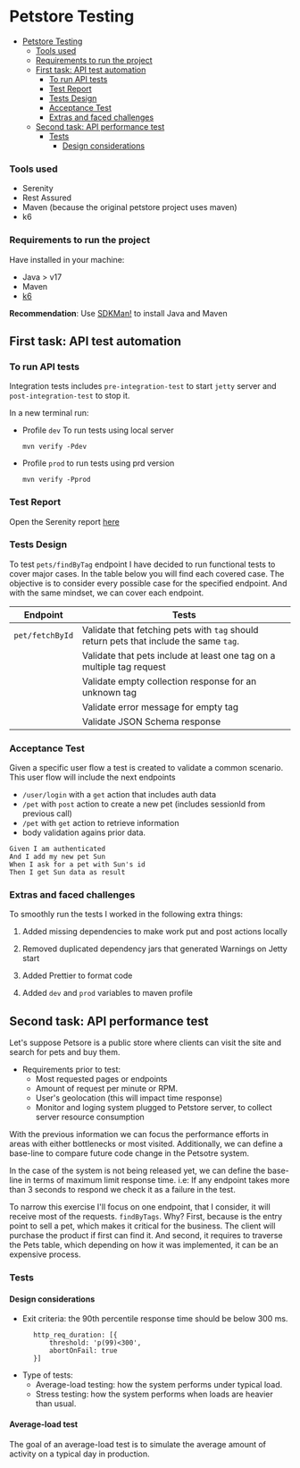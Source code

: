 # Petstore Testing

<!-- TOC -->
* [Petstore Testing](#petstore-testing)
    * [Tools used](#tools-used)
    * [Requirements to run the project](#requirements-to-run-the-project)
  * [First task: API test automation](#first-task-api-test-automation)
    * [To run API tests](#to-run-api-tests)
    * [Test Report](#test-report)
    * [Tests Design](#tests-design)
    * [Acceptance Test](#acceptance-test)
    * [Extras and faced challenges](#extras-and-faced-challenges)
  * [Second task: API performance test](#second-task-api-performance-test)
    * [Tests](#tests)
      * [Design considerations](#design-considerations)
<!-- TOC -->

### Tools used

- Serenity
- Rest Assured
- Maven (because the original petstore project uses maven)
- k6

### Requirements to run the project

Have installed in your machine:

- Java > v17
- Maven
- [k6](https://grafana.com/docs/k6/latest/get-started/installation/)

**Recommendation**: Use [SDKMan!](https://sdkman.io) to install Java and Maven

## First task: API test automation

### To run API tests

Integration tests includes `pre-integration-test` to start `jetty` server and `post-integration-test` to stop it.

In a new terminal run:

- Profile `dev` To run tests using local server

    ```shell
    mvn verify -Pdev
    ```

- Profile `prod` to run tests using prd version

  ```shell
  mvn verify -Pprod
  ```

### Test Report

Open the Serenity report [here](./spt/target/site/serenity/index.html)

### Tests Design

To test `pets/findByTag` endpoint I have decided to run functional tests to cover major cases.
In the table below you will find each covered case.
The objective is to consider every possible case for the specified endpoint. And with the same
mindset, we can cover each endpoint.

| Endpoint        | Tests                                                                                  |
|-----------------|----------------------------------------------------------------------------------------|
| `pet/fetchById` | Validate that fetching pets with `tag` should return pets that include the same `tag`. |
|                 | Validate that pets include at least one tag on a multiple tag request                  |
|                 | Validate empty collection response for an unknown tag                                  |
|                 | Validate error message for empty tag                                                   |
|                 | Validate JSON Schema response                                                          |

### Acceptance Test

Given a specific user flow a test is created to validate a common scenario.
This user flow will include the next endpoints

- `/user/login` with a `get` action that includes auth data
- `/pet` with `post` action to create a new pet (includes sessionId from previous call)
- `/pet` with `get` action to retrieve information
- body validation agains prior data.

```gherkin
Given I am authenticated
And I add my new pet Sun
When I ask for a pet with Sun's id
Then I get Sun data as result
```

### Extras and faced challenges

To smoothly run the tests I worked in the following extra things:

1. Added missing dependencies to make work put and post actions locally

1. Removed duplicated dependency jars that generated Warnings on Jetty start

1. Added Prettier to format code

1. Added `dev` and `prod` variables to maven profile

## Second task: API performance test

Let's suppose Petsore is a public store where clients
can visit the site and search for pets and buy them.

- Requirements prior to test:
    - Most requested pages or endpoints
    - Amount of request per minute or RPM.
    - User's geolocation (this will impact time response)
    - Monitor and loging system plugged to Petstore server, to collect server resource consumption

With the previous information we can focus the performance efforts in areas with either bottlenecks or most visited.
Additionally, we can define a base-line to compare future code change in the Petsotre system.

In the case of the system is not being released yet, we can define the base-line in terms of maximum limit response
time.
i.e: If any endpoint takes more than 3 seconds to respond we check it as a failure in the test.

To narrow this exercise I'll focus on one endpoint, that I consider, it will receive most of the requests. `findByTags`. 
Why? First, because is the entry point to sell a pet, which makes it critical for the business. The client will purchase the 
product if first can find it. And second, it requires to traverse the Pets table, which
depending on how it was implemented, it can be an expensive process.

### Tests

#### Design considerations
  - Exit criteria: the 90th percentile response time should be below 300 ms.
  ```javscript
		http_req_duration: [{
			threshold: 'p(99)<300',
			abortOnFail: true
		}]
  ```
  - Type of tests:
    - Average-load testing: how the system performs under typical load.
    - Stress testing: how the system performs when loads are heavier than usual.

#### Average-load test

The goal of an average-load test is to simulate the average amount of activity on a typical day in production.


